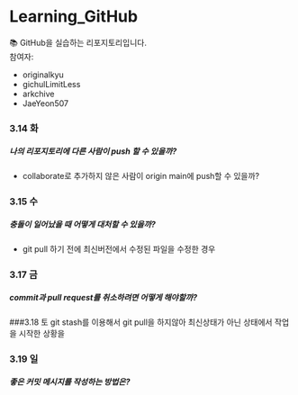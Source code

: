 # Learning_GitHub
📚 GitHub을 실습하는 리포지토리입니다.  
참여자:
* originalkyu
* gichulLimitLess
* arkchive
* JaeYeon507

### 3.14 화
##### 나의 리포지토리에 다른 사람이 push 할 수 있을까?
- collaborate로 추가하지 않은 사람이 origin main에 push할 수 있을까?  

### 3.15 수
##### 충돌이 일어났을 때 어떻게 대처할 수 있을까?
- git pull 하기 전에 최신버전에서 수정된 파일을 수정한 경우

### 3.17 금
##### commit과 pull request를 취소하려면 어떻게 해야할까?

###3.18 토
git stash를 이용해서 git pull을 하지않아 최신상태가 아닌 상태에서 작업을 시작한 상황을 
### 3.19 일
##### 좋은 커밋 메시지를 작성하는 방법은?
